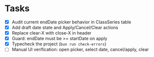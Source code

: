 # Tasks

- [x] Audit current endDate picker behavior in ClassSeries table
- [x] Add draft date state and Apply/Cancel/Clear actions
- [x] Replace clear-X with close-X in header
- [x] Guard: endDate must be >= startDate on apply
- [x] Typecheck the project (`bun run check-errors`)
- [ ] Manual UI verification: open picker, select date, cancel/apply, clear
